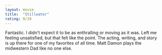 ```yaml
---
layout: movie
title:  "Stillwater"
rating: 9/10
---
```



Fantastic. I didn't expect it to be as enthralling or moving as it was. Left me feeling unsatisfied, but that felt like the point. The acting, writing, and story is up there for one of my favorites of all time. Matt Damon plays the midwestern Dad like no one else. 